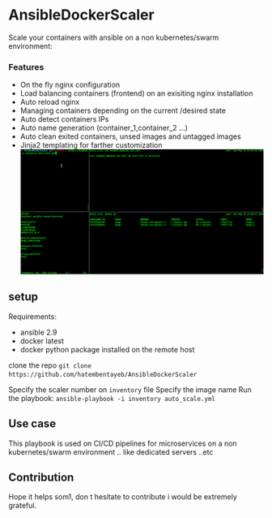# AnsibleDockerScaler
Scale your containers  with ansible on a non kubernetes/swarm environment:

### Features 

* On the fly nginx configuration
* Load balancing containers (frontend) on an exisiting nginx installation 
* Auto reload nginx 
* Managing containers depending on the current /desired state
* Auto detect containers IPs
* Auto name generation (container_1,container_2 ...)
* Auto clean exited containers, unsed images and untagged images 
* Jinja2 templating for farther customization 
![](scaler.gif)

## setup 

Requirements:
* ansible 2.9 
* docker latest 
* docker python package installed on the remote host 

clone the repo 
`git clone https://github.com/hatembentayeb/AnsibleDockerScaler`

Specify the scaler number on `inventory` file 
Specify the image name 
Run the playbook: `ansible-playbook -i inventory auto_scale.yml`



## Use case

This playbook is used on CI/CD pipelines for microservices on a non kubernetes/swarm environment .. like dedicated servers ..etc

## Contribution 

Hope it helps som1, don t hesitate to contribute i would be extremely grateful.